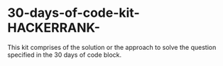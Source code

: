 # 30-days-of-code-kit-HACKERRANK-
This kit comprises of the solution or the approach to solve the question specified in the 30 days of code block.
